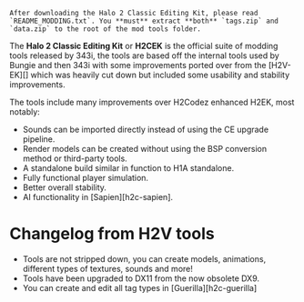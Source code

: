```.alert
After downloading the Halo 2 Classic Editing Kit, please read `README_MODDING.txt`. You **must** extract **both** `tags.zip` and `data.zip` to the root of the mod tools folder.
```

The **Halo 2 Classic Editing Kit** or **H2CEK** is the official suite of modding tools released by 343i, the tools are based off the internal tools used by Bungie and then 343i with some improvements ported over
from the [H2V-EK][] which was heavily cut down but included some usability and stability improvements.

The tools include many improvements over H2Codez enhanced H2EK, most notably:

* Sounds can be imported directly instead of using the CE upgrade pipeline.
* Render models can be created without using the BSP conversion method or third-party tools.
* A standalone build similar in function to H1A standalone.
* Fully functional player simulation.
* Better overall stability.
* AI functionality in [Sapien][h2c-sapien].

# Changelog from H2V tools
* Tools are not stripped down, you can create models, animations, different types of textures, sounds and more!
* Tools have been upgraded to DX11 from the now obsolete DX9.
* You can create and edit all tag types in [Guerilla][h2c-guerilla]